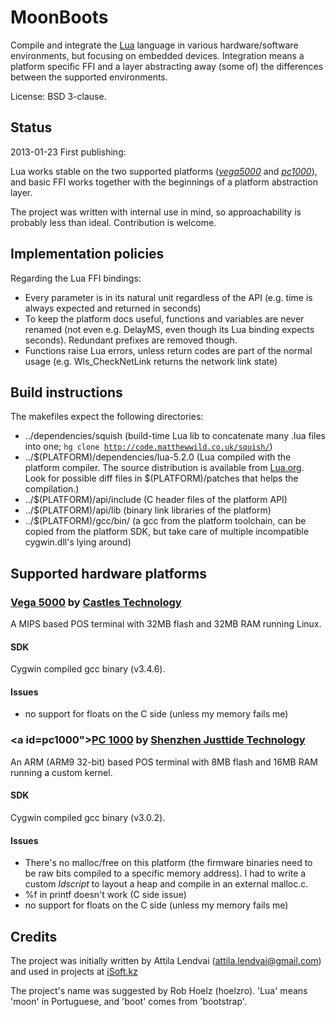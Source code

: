 <!-- -*- mode: markdown; coding: utf-8 -*- -->

# MoonBoots #

Compile and integrate the [Lua](http://www.lua.org/) language in various hardware/software environments, but focusing on embedded devices. Integration means a platform specific FFI and a layer abstracting away (some of) the differences between the supported environments.

License: BSD 3-clause.

## Status ##

2013-01-23 First publishing:

Lua works stable on the two supported platforms ([_vega5000_](#vega5000) and [_pc1000_](#pc1000)), and basic FFI works together with the beginnings of a platform abstraction layer.

The project was written with internal use in mind, so approachability is probably less than ideal. Contribution is welcome.

## Implementation policies ##

Regarding the Lua FFI bindings:

* Every parameter is in its natural unit regardless of the API (e.g. time is always expected and returned in seconds)
* To keep the platform docs useful, functions and variables are never renamed (not even e.g. DelayMS, even though its Lua binding expects seconds). Redundant prefixes are removed though.
* Functions raise Lua errors, unless return codes are part of the normal usage (e.g. Wls_CheckNetLink returns the network link state)

## Build instructions ##

The makefiles expect the following directories:

* ../dependencies/squish (build-time Lua lib to concatenate many .lua files into one; <code>hg clone http://code.matthewwild.co.uk/squish/</code>)
* ../$(PLATFORM)/dependencies/lua-5.2.0 (Lua compiled with the platform compiler. The source distribution is available from [Lua.org](http://www.lua.org/download.html). Look for possible diff files in $(PLATFORM)/patches that helps the compilation.)
* ../$(PLATFORM)/api/include (C header files of the platform API)
* ../$(PLATFORM)/api/lib (binary link libraries of the platform)
* ../$(PLATFORM)/gcc/bin/ (a gcc from the platform toolchain, can be copied from the platform SDK, but take care of multiple incompatible cygwin.dll's lying around)

## Supported hardware platforms ##

### <a id="vega5000"></a>[Vega 5000](http://www.castech.com.tw/en/in-products-03.aspx?id=P_00000109&cid=C_00000018&pname=VEGA5000&cname=EFT-POS+Terminal) by [Castles Technology](http://www.castech.com.tw/) ###

A MIPS based POS terminal with 32MB flash and 32MB RAM running Linux.

#### SDK ####

Cygwin compiled gcc binary (v3.4.6).

#### Issues ####

* no support for floats on the C side (unless my memory fails me)

### <a id=pc1000"></a>[PC 1000](http://www.justtide.com/products_detail/&productId=897969ac-a238-4fc8-b2b6-163e506edf8c.html) by [Shenzhen Justtide Technology](http://www.justtide.com) ###

An ARM (ARM9 32-bit) based POS terminal with 8MB flash and 16MB RAM running a custom kernel.

#### SDK ####

Cygwin compiled gcc binary (v3.0.2).

#### Issues ####

* There's no malloc/free on this platform (the firmware binaries need to be raw bits compiled to a specific memory address). I had to write a custom _ldscript_ to layout a heap and compile in an external malloc.c.
* %f in printf doesn't work (C side issue)
* no support for floats on the C side (unless my memory fails me)

## Credits ##

The project was initially written by Attila Lendvai (attila.lendvai@gmail.com) and used in projects at [iSoft.kz](http://isoft.kz)

The project's name was suggested by Rob Hoelz (hoelzro). 'Lua' means 'moon' in Portuguese, and 'boot' comes from 'bootstrap'.
